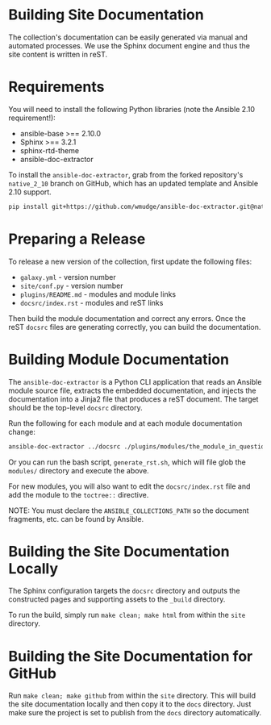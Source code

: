 # Building Site Documentation

The collection's documentation can be easily generated via manual and automated processes. We use the Sphinx document
engine and thus the site content is written in reST.

# Requirements

You will need to install the following Python libraries (note the Ansible 2.10 requirement!):

- ansible-base >== 2.10.0
- Sphinx >== 3.2.1
- sphinx-rtd-theme
- ansible-doc-extractor

To install the `ansible-doc-extractor`, grab from the forked repository's `native_2_10` branch on GitHub, which has an 
updated template and Ansible 2.10 support.

```bash
pip install git+https://github.com/wmudge/ansible-doc-extractor.git@native_2_10
```

# Preparing a Release

To release a new version of the collection, first update the following files:

* `galaxy.yml` - version number
* `site/conf.py` - version number
* `plugins/README.md` - modules and module links
* `docsrc/index.rst` - modules and reST links 

Then build the module documentation and correct any errors. Once the reST `docsrc` files are generating correctly, you
can build the documentation.

# Building Module Documentation

The `ansible-doc-extractor` is a Python CLI application that reads an Ansible module source file, extracts the embedded
documentation, and injects the documentation into a Jinja2 file that produces a reST document. The target should be the
top-level `docsrc` directory.

Run the following for each module and at each module documentation change:

```bash
ansible-doc-extractor ../docsrc ./plugins/modules/the_module_in_question.py 
```

Or you can run the bash script, `generate_rst.sh`, which will file glob the `modules/` directory and execute the above.

For new modules, you will also want to edit the `docsrc/index.rst` file and add the module to the `toctree::` 
directive.

NOTE: You must declare the `ANSIBLE_COLLECTIONS_PATH` so the document fragments, etc. can be found by Ansible.

# Building the Site Documentation Locally

The Sphinx configuration targets the `docsrc` directory and outputs the constructed pages and supporting assets
to the `_build` directory.

To run the build, simply run `make clean; make html` from within the `site` directory.

# Building the Site Documentation for GitHub

Run `make clean; make github` from within the `site` directory. This will build the site documentation locally and then
copy it to the `docs` directory.  Just make sure the project is set to publish from the `docs` directory automatically.

